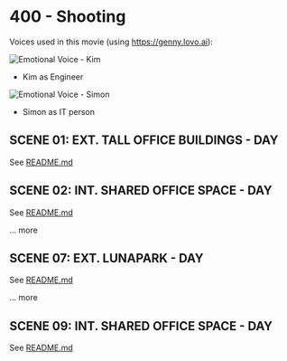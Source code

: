# 400 - Shooting

Voices used in this movie (using https://genny.lovo.ai):

![Emotional Voice - Kim](https://github.com/vanHeemstraCreations/movie-digital-twin/assets/1499433/65260e32-128d-40c3-b8de-7bfcd91e3cfb)

- Kim as Engineer

![Emotional Voice - Simon](https://github.com/vanHeemstraCreations/movie-digital-twin/assets/1499433/ddcad17a-284b-439a-8943-2202d3ca19e2)

- Simon as IT person

## SCENE 01: EXT. TALL OFFICE BUILDINGS - DAY

See [README.md](./100/README.md)

## SCENE 02: INT. SHARED OFFICE SPACE - DAY

See [README.md](./200/README.md)

... more

## SCENE 07: EXT. LUNAPARK - DAY

See [README.md](./700/README.md)

... more

## SCENE 09: INT. SHARED OFFICE SPACE - DAY

See [README.md](./900/README.md)
